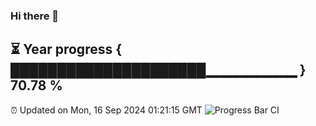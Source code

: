 ### Hi there 👋
⏳ Year progress { █████████████████████▁▁▁▁▁▁▁▁▁ } 70.78 %
---
⏰ Updated on Mon, 16 Sep 2024 01:21:15 GMT
![Progress Bar CI](https://github.com/liununu/liununu/workflows/Progress%20Bar%20CI/badge.svg)
